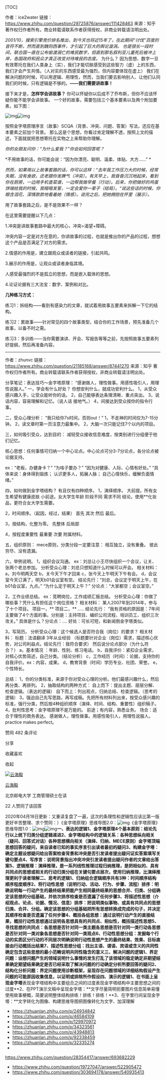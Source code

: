 [TOC]

作者：ice2water
链接：https://www.zhihu.com/question/29725876/answer/111428463
来源：知乎
著作权归作者所有。商业转载请联系作者获得授权，非商业转载请注明出处。



*2001/10，搜索引擎竞价排名推出，到今天也将近15年了，在此期间“讨伐”百度的音符不断，然而直到魏则西事件，才引起了巨大的舆论漩涡。
也是很长一段时间，联合国一直在公布偷渡溺亡的难民数字，但直到那名叙利亚儿童死后被冲上岸，各国政府和民众才真正改变对待难民的态度。*
为什么？
因为思想、数字一旦有效寄托在我们人类身上（实），我们才能切肤感受到这些智力（虚）上的东西，我们才会产生共情。（人对实的东西感受最为强烈，但内容要体现在虚上）
我们在解决问题的时候，可以用逻辑、用理性，然而，当我们要去影响别人、让他们认同我们的时候，只有逻辑是不够的。**——我们需要讲故事！**


接下来才是，**怎样学会讲故事？**
你可以怀疑你以后成不了乔布斯，但你不应该怀疑你能不能学会讲故事。
一个好的故事，需要包括三个基本要素以及两个附加要素，如下图：

![img](https://pic2.zhimg.com/50/a06a741f708f0ce3417e26f139487499_hd.jpg)![img](https://pic2.zhimg.com/80/a06a741f708f0ce3417e26f139487499_1440w.jpg)

按照金字塔原理序言（故事）SCQA（背景、冲突、问题、答案）写法，还应在基本要素之前加个背景。
那么这是个思想，你看过肯定理解不透，按照上文的描述，下面就就把思想寄托在实物之上来帮助你理解。



*你的女朋友问你：“为什么爱我？”你会如何回答呢？*

*不用故事的话，你可能会说：“因为你漂亮、聪明、温柔、体贴、大方……”
*

*然而，如果用以上故事套路的话，你可以这样：“去年我工作压力大的时候，经常失眠，没有食欲，还老跟你发脾气（冲突）。有天早上，我昏昏沉沉地起床，看到你在厨房，一边用手机查菜谱，一边帮我做早餐（行动）。后来，你把做好的鸡蛋饼端给我的时候，我暗暗发誓，一定会爱你一辈子（结局）。“说这些话的时候，你眼含泪花、深情款款地看着她（情感）。说完之后，把她拥抱在怀里（展示）。*



用了故事套路之后，是不是效果不一样？

在这里需要提醒以下几点：

1.冲突是讲故事套路中最大的核心，冲突=渴望+障碍。

冲突内容一定是对方在意的，你讲故事的过程，也就是推出你的产品的过程，想想这个产品是否满足了对方的需求。

2.情感的作用是，建立跟观众或读者的链接，引起共鸣。

3.展示的作用是，让观众或读者身临其境。

人感受最强烈的不是孤立的思想，而是嵌入载体的思想。

4.论证论据有三大法宝：数字、案例和对比。

**几种练习方式：**

练习1：拆结构——看到有感染力的文章，就试着用故事五要素来拆解一下它的结构。

练习2：累故事——针对常见的四个故事类型，结合你的工作场景，预先准备几个故事，以备不时之需。

练习3：多训练——当你需要演讲、开会、写报告等等之前，先按照故事五要素列好提纲，然后再准备内容。



----

作者：zhunvc
链接：https://www.zhihu.com/question/21185168/answer/87441270
来源：知乎
著作权归作者所有。商业转载请联系作者获得授权，非商业转载请注明出处。



分享笔记：表达技巧～金字塔原理：
“感谢做人，理性做事。用感性吸引人，用理性说服人。”
一，学会有什么好处？
你想安利什么，就成功安利什么。
1，从受众感兴趣入手，让受众能听你的话。
2，自己能够表达条理清晰、重点突出。
3，说话内容，容易理解和记忆。（说人话 接地气。）
4，间接达到受众按你的指令行事。

二，受众心理分析：
“我只给你7s时间，否则out！”
1，不走神的时间仅为7-15分钟。
2，读文章时第一页注意力最集中。
2，大脑一次只能记住7个以内的项目。

三，如何吸引受众，达到目的：
减轻受众接收信息难度，按类别进行分组便于他们记忆。

核心思想：任何事情可归纳一个中心论点。中心论点可分3-7分论点，各分论点被论据支持。

ex：“老板，办健身卡？”
         “为啥子要办？”
“因为对健康、人际、心情有好处。”
“具体来说：身体得到锻炼； 认识更多人，拓展人脉； 自己心情快乐，缓解负面情绪。”

四，如何做到金字塔结构？
有且仅有四种顺序。
1，演绎顺序。
大前提。所有女生希望有健康皮肤
小前途。女大学生年龄 阶段不同 需求不同
结论。使用**化妆品，更符合女大学生需要。

2，时间顺序。（起因，经过，结果）
首先
其次
然后
最后。

3，按结构，化整为零。
先整体
后局部

4，按程度重要性
最重要
次要
附属材料。

五，组织原则：
mece原则，分类分段一定要注意：
相互独立，没有重叠。
彼此穷尽、没有遗漏。

六，举例说明。
1，组织会议沟通。
ex：刘总让小王尽快组织一个会议，让关、张两个老总参加。
分析受众心理：刘总只想知道什么时候可以开会。
相关材料：
a，刘今明两天空
b，关今天下午才回来
c，张今天上午明天下午有会。
d，会议室今天订满了，明天b01会议室有空。
结论先行：“刘总，会议定于明天上午，在b01会议室，九点。”
“为什么定于明天上午？”
分论点：“大家都空；会议室空。”

2，工作业绩总结。
ex：竞聘岗位，工作成绩汇报总结。
分析受众心理：你做了哪些事？凭什么有担任这个岗位资格？
相关材料：
某人2007年到2014年，参与了十个项目。
项目一，**
项目二，**
.....
结论先行：
“我有资格的原因是：7年间主要做了4个方面的事。分别是：主持项目、编织公司流程、培训员工、组织三次攻关。”
具体是什么？分论点：....
好处：可长可短，和新闻倒金字塔类似。

3，写简历。
分析受众心理：这个候选人是否符合我（岗位）的要求？
相关材料：
标题：法语翻译  3年从业经验
（标题要针对企业（岗位）需求，描述核心优势，对公司利益点。结论先行：我符合要求）
然后说分论点部分（为什么符合？）
a，基本情况 ：年龄、性别、练习电话。
b，自我评价：紧扣企业需求，对核心优势简述，自己分类。（结论分析）
c，工作经历（时间）：论据，支持你的自我评价。ex：内容，成果。
d，教育背景（时间）学历专业、社团、荣誉。
e，个性特长。

总结：
1，你的分类标准，来源于你对受众心理的分析。他们最感兴趣什么，然后再分类、再排列。
2，抽取结构的两种方式：
自上而下：提出主题、层层分解、检查逻辑。（表达的逻辑）
自下而上：列出观点，归纳总结、检查逻辑。（思考的逻辑）
3，强迫自己先写思路，再写成稿。先把所有材料列出来，按受众感兴趣的标准，强行分类，然后按4种组织顺序（演绎、时间、结构、重要性）组织稿子。
4，批判性思考：金字塔原理不是万能的。
前途；有内容，熟悉业务。
场合：适合于理性的商务表达。
感谢做人，理性做事。用感性吸引人，用理性说服人。practice makes perfect。





赞同 482 条评论

分享

收藏喜欢



收起

[![云海毅](https://pic1.zhimg.com/v2-3470f79d9861c54e915843d5fadb9bd9_xs.jpg)](https://www.zhihu.com/people/yun-hai-yi-51)

[云海毅](https://www.zhihu.com/people/yun-hai-yi-51)[](https://www.zhihu.com/question/48510028)

北京邮电大学 工商管理硕士在读

22 人赞同了该回答

2020年04月18日更新：又重读复盘了一遍，这次的条理性和逻辑性应该比第一版更好辛苦整理、求个赞同：）《金字塔原理》思维导图2.0：![img](https://pic2.zhimg.com/80/v2-4e9000c3fff108fba6830d597d235b91_1440w.jpg)《金字塔原理》思维导图1.0：![img](https://pic4.zhimg.com/80/v2-d2707474334a5f8e242018c19f2d7940_1440w.jpg)![img](https://pic2.zhimg.com/80/v2-0abe77fc8f2a9c680929d71053ee1af9_1440w.jpg)**一、表达的逻辑****1、金字塔原理4个基本原则：**结论先行以上统下归类分组逻辑递进**2、金字塔结构中的逻辑关系：**各种思想纵向相关（疑问、回答式对话）各种思想横向相关（演绎、归纳、MECE原则）金字塔顶端思想回答的疑问，来自读者已知的事实序言引出读者最初的疑问**3、构建金字塔：**确定主题设想疑问给出答案检查背景和冲突是否引发读者提出疑问证实答案填写关键句要点**4、写序言：**说明背景指出冲突冲突引发读者提出疑问作者的文章给出答案**5、逻辑推理：**演绎推理，是一系列线性推理过程归纳推理，是把相似的、具有共同点的思想或相关的行动归类分组在关键句要点层次，使用归纳推理，比演绎推理更利于读者理解**二、思考的逻辑****1、归纳组合逻辑顺序共有3种：**时间顺序结构顺序程度顺序**2、将行动性思想（说明行动、活动、行为、步骤、流程）排序：**明确说明每一行动产生的最终结果把能产生相同最终结果的思想合并、归类、分组确定该思想的分组基础，并依次排序检查是否遗漏了任何步骤**3、将描述性思想（介绍观点、论点、论据、情况、信息）排序：**把说明类似事物、或具有共同点的思想归类、合并、分组。确定该思想的分组基础把所有思想转换成完成的句子，并决定其顺序检查是否遗漏了任何步骤**4、概括各组思想：**通过说明行动产生的直接结果，概括行动性思想通过说明各思想具有的共同点、相似性，概括描述性思想**5、寻找思想的共同点：**各思想是否针对同一类主题各思想是否针对同一类行动各思想是否针对同一类对象各思想是否针对同一类观点**6、行动性思想分组：**发掘每个行动的实质区分行动的不同层次明确说明行动性思想产生的最终结果、效果、目标直接由行动概括出结果**7、描述性思想分组：**找出主语、谓语、宾语或含义的共同性确定包含这些思想的最小范畴说明共同性隐含的意义**三、解决问题的逻辑****1、界定问题：**设想问题产生的领域说明什么事情的发生打乱了该领域的稳定确定非期望结果确定期望结果确定是否已经采取了解决问题的行动确定分析所要回答的疑问**2、结构化分析问题：**界定问题使用诊断框架，呈现存在问题领域的详细结构假设产生问题的可能原因收集信息，以证明或排除所作假设**四、演示的逻辑****1、在书面上呈现金字塔**表现金字塔结构中主要组合之间的过度表现金字塔结构中主要思想之间的过度**2、在PPT演示文稿中呈现金字塔：**文字尽量简明扼要图片信息简单易懂使用故事梗概，简要说明整体结构排练！排练！排练！**3、在字里行间呈现金字塔：**文字转化为图像、构建思维导图把图像转化为文字、加深理解

- https://zhuanlan.zhihu.com/p/24934842
- https://zhuanlan.zhihu.com/p/46584109
- https://zhuanlan.zhihu.com/p/129970972
- https://zhuanlan.zhihu.com/p/34323561
- https://zhuanlan.zhihu.com/p/43948813
- https://zhuanlan.zhihu.com/p/92338459
- https://zhuanlan.zhihu.com/p/32335274
- 

https://www.zhihu.com/question/28354417/answer/693682229



- https://www.zhihu.com/question/19727047/answer/522905472
- https://www.zhihu.com/question/303694178/answer/540935413